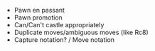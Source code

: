 - Pawn en passant
- Pawn promotion
- Can/Can't castle appropriately
- Duplicate moves/ambiguous moves (like Rc8)
- Capture notation? / Move notation

